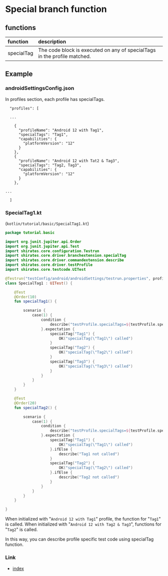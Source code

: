 # Special branch function

## functions

| function   | description                                                              |
|:-----------|:-------------------------------------------------------------------------|
| specialTag | The code block is executed on any of specialTags in the profile matched. |

## Example

### androidSettingsConfig.json

In profiles section, each profile has specialTags.

```
  "profiles": [

  ...

    {
      "profileName": "Android 12 with Tag1",
      "specialTags": "Tag1",
      "capabilities": {
        "platformVersion": "12"
      }
    },
    {
      "profileName": "Android 12 with Tat2 & Tag3",
      "specialTags": "Tag2, Tag3",
      "capabilities": {
        "platformVersion": "12"
      }
    },

...

  ]
```

### SpecialTag1.kt

(`kotlin/tutorial/basic/SpecialTag1.kt`)

```kotlin
package tutorial.basic

import org.junit.jupiter.api.Order
import org.junit.jupiter.api.Test
import shirates.core.configuration.Testrun
import shirates.core.driver.branchextension.specialTag
import shirates.core.driver.commandextension.describe
import shirates.core.driver.testProfile
import shirates.core.testcode.UITest

@Testrun("testConfig/android/androidSettings/testrun.properties", profile = "Android 12 with Tag1")
class SpecialTag1 : UITest() {

    @Test
    @Order(10)
    fun specialTag1() {

        scenario {
            case(1) {
                condition {
                    describe("testProfile.specialTags=${testProfile.specialTags}")
                }.expectation {
                    specialTag("Tag1") {
                        OK("specialTag(\"Tag1\") called")
                    }
                    specialTag("Tag2") {
                        OK("specialTag(\"Tag2\") called")
                    }
                    specialTag("Tag3") {
                        OK("specialTag(\"Tag3\") called")
                    }
                }
            }
        }
    }

    @Test
    @Order(20)
    fun specialTag2() {

        scenario {
            case(1) {
                condition {
                    describe("testProfile.specialTags=${testProfile.specialTags}")
                }.expectation {
                    specialTag("Tag1") {
                        OK("specialTag(\"Tag1\") called")
                    }.ifElse {
                        describe("Tag1 not called")
                    }
                    specialTag("Tag2") {
                        OK("specialTag(\"Tag2\") called")
                    }.ifElse {
                        describe("Tag2 not called")
                    }
                }
            }
        }
    }

}
```

When initialized with "`Android 12 with Tag1`" profile, the function for "`Tag1`" is called. When initialized
with "`Android 12 with Tag2 & Tag3`", functions for "`Tag2`" is called.

In this way, you can describe profile specific test code using specialTag function.

### Link

- [index](../../../index.md)

